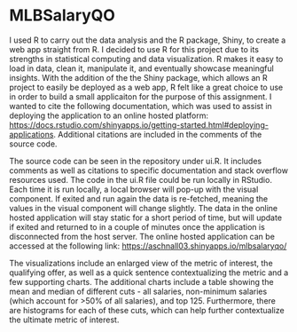 # MLBSalaryQO

I used R to carry out the data analysis and the R package, Shiny, to create a web app straight from R. I decided to use R for this project due to its strengths in statistical computing and data visualization. R makes it easy to load in data, clean it, manipulate it, and eventually showcase meaningful insights. With the addition of the the Shiny package, which allows an R project to easily be deployed as a web app, R felt like a great choice to use in order to build a small applicaiton for the purpose of this assignment. I wanted to cite the following documentation, which was used to assist in deploying the application to an online hosted platform: https://docs.rstudio.com/shinyapps.io/getting-started.html#deploying-applications. Additional citations are included in the comments of the source code.

The source code can be seen in the repository under ui.R. It includes comments as well as citations to specific documentation and stack overflow resources used. The code in the ui.R file could be run locally in RStudio. Each time it is run locally, a local browser will pop-up with the visual component. If exited and run again the data is re-fetched, meaning the values in the visual component will change slightly. The data in the online hosted application will stay static for a short period of time, but will update if exited and returned to in a couple of minutes once the application is disconnected from the host server. The online hosted application can be accessed at the following link: https://aschnall03.shinyapps.io/mlbsalaryqo/

The visualizations include an enlarged view of the metric of interest, the qualifying offer, as well as a quick sentence contextualizing the metric and a few supporting charts. The additional charts include a table showing the mean and median of different cuts - all salaries, non-minimum salaries (which account for >50% of all salaries), and top 125. Furthermore, there are histograms for each of these cuts, which can help further contextualize the ultimate metric of interest. 
